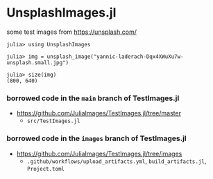 # UnsplashImages.jl

some test images from <https://unsplash.com/>

```
julia> using UnsplashImages

julia> img = unsplash_image("yannic-laderach-Dqx4XWuXu7w-unsplash.small.jpg")

julia> size(img)
(800, 640)
```


### borrowed code in the `main` branch of TestImages.jl
 * <https://github.com/JuliaImages/TestImages.jl/tree/master>
   - `src/TestImages.jl`

### borrowed code in the `images` branch of TestImages.jl
 * <https://github.com/JuliaImages/TestImages.jl/tree/images>
   - `.github/workflows/upload_artifacts.yml`, `build_artifacts.jl`, `Project.toml`
